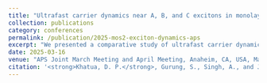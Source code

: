 ```yaml
---
title: "Ultrafast carrier dynamics near A, B, and C excitons in monolayer MoS<sub>2</sub> under high excitation densities: a comparative study"
collection: publications
category: conferences
permalink: /publication/2025-mos2-exciton-dynamics-aps
excerpt: "We presented a comparative study of ultrafast carrier dynamics near A, B, and C excitons in monolayer MoS<sub>2</sub> under high excitation densities, revealing distinct transient behaviors driven by many-body effects."
date: 2025-03-16
venue: "APS Joint March Meeting and April Meeting, Anaheim, CA, USA, March 16–21, 2025"
citation: '<strong>Khatua, D. P.</strong>, Gurung, S., Singh, A., and Jayabalan, J. (2025). "Ultrafast carrier dynamics near A, B, and C excitons in monolayer MoS<sub>2</sub> under high excitation densities: a comparative study." <i>APS Joint March Meeting and April Meeting</i>, Anaheim, CA, USA, March 16–21, 2025 (Poster Presentation).'
---
```

